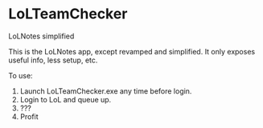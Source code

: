 LoLTeamChecker
==============

LoLNotes simplified

This is the LoLNotes app, except revamped and simplified. It only exposes useful info, less setup, etc.

To use:
1) Launch LoLTeamChecker.exe any time before login.
2) Login to LoL and queue up.
3) ???
4) Profit

